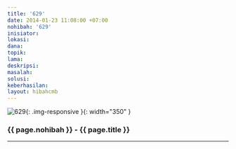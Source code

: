 ```yaml
---
title: '629'
date: 2014-01-23 11:08:00 +07:00
nohibah: '629'
inisiator: 
lokasi: 
dana: 
topik: 
lama: 
deskripsi: 
masalah: 
solusi: 
keberhasilan: 
layout: hibahcmb
---
```


![629](/static/img/hibahcmb/629.png){: .img-responsive }{: width="350" }

### {{ page.nohibah }} - {{ page.title }}

---
